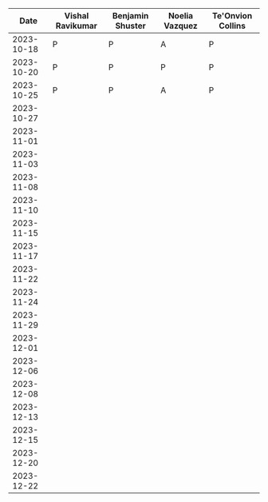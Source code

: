| Date       | Vishal Ravikumar | Benjamin Shuster | Noelia Vazquez | Te'Onvion Collins |
|------------|------------------|------------------|----------------|-------------------|
| 2023-10-18 |       P          |         P        |       A        |       P           |
| 2023-10-20 |       P          |         P        |       P        |       P           |
| 2023-10-25 |       P          |         P        |       A        |       P           |
| 2023-10-27 |                  |                  |                |                   |
| 2023-11-01 |                  |                  |                |                   |
| 2023-11-03 |                  |                  |                |                   |
| 2023-11-08 |                  |                  |                |                   |
| 2023-11-10 |                  |                  |                |                   |
| 2023-11-15 |                  |                  |                |                   |
| 2023-11-17 |                  |                  |                |                   |
| 2023-11-22 |                  |                  |                |                   |
| 2023-11-24 |                  |                  |                |                   |
| 2023-11-29 |                  |                  |                |                   |
| 2023-12-01 |                  |                  |                |                   |
| 2023-12-06 |                  |                  |                |                   |
| 2023-12-08 |                  |                  |                |                   |
| 2023-12-13 |                  |                  |                |                   |
| 2023-12-15 |                  |                  |                |                   |
| 2023-12-20 |                  |                  |                |                   |
| 2023-12-22 |                  |                  |                |                   |
